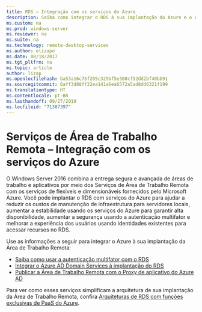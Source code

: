 ```yaml
---
title: RDS – Integração com os serviços do Azure
description: Saiba como integrar o RDS à sua implantação do Azure e o Azure à sua implantação do RDS.
ms.custom: na
ms.prod: windows-server
ms.reviewer: na
ms.suite: na
ms.technology: remote-desktop-services
ms.author: elizapo
ms.date: 08/18/2017
ms.tgt_pltfrm: na
ms.topic: article
author: lizap
ms.openlocfilehash: ba53a16c75f205c329bf5e388cf52dd2bf40bb91
ms.sourcegitcommit: 6aff3d88ff22ea141a6ea6572a5ad8dd6321f199
ms.translationtype: HT
ms.contentlocale: pt-BR
ms.lasthandoff: 09/27/2019
ms.locfileid: "71387397"
---
```

# <a name="remote-desktop-services---integrating-with-azure-services"></a>Serviços de Área de Trabalho Remota – Integração com os serviços do Azure

O Windows Server 2016 combina a entrega segura e avançada de áreas de trabalho e aplicativos por meio dos Serviços de Área de Trabalho Remota com os serviços de flexíveis e dimensionáveis fornecidos pelo Microsoft Azure. Você pode implantar o RDS com serviços do Azure para ajudar a reduzir os custos de manutenção de infraestrutura para servidores locais, aumentar a estabilidade usando os serviços do Azure para garantir alta disponibilidade, aumentar a segurança usando a autenticação multifator e melhorar a experiência dos usuários usando identidades existentes para acessar recursos no RDS.

Use as informações a seguir para integrar o Azure à sua implantação da Área de Trabalho Remota:

- [Saiba como usar a autenticação multifator com o RDS](/azure/multi-factor-authentication/nps-extension-remote-desktop-gateway)
- [Integrar o Azure AD Domain Services à implantação do RDS](rds-azure-adds.md)
- [Publicar a Área de Trabalho Remota com o Proxy de aplicativo do Azure AD](/azure/active-directory/application-proxy-publish-remote-desktop)

Para ver como esses serviços simplificam a arquitetura de sua implantação da Área de Trabalho Remota, confira [Arquiteturas de RDS com funções exclusivas de PaaS do Azure](desktop-hosting-logical-architecture.md#rds-architectures-with-unique-azure-paas-roles).